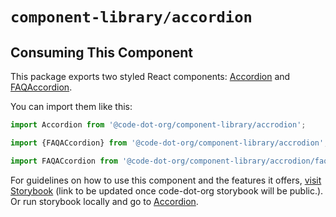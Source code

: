 # `component-library/accordion`

## Consuming This Component

This package exports two styled React components: [Accordion](Accordion.tsx) and
[FAQAccordion](faqAccordion/FAQAccordion.tsx).

You can import them like this:

```javascript
import Accordion from '@code-dot-org/component-library/accrodion';

import {FAQACcordion} from '@code-dot-org/component-library/accrodion';

import FAQACcordion from '@code-dot-org/component-library/accrodion/faqAccordion';
```

For guidelines on how to use this component and the features it
offers, [visit Storybook](https://code-dot-org.github.io/dsco_)
(link to be updated once code-dot-org storybook will be public.).
Or run storybook locally and go
to [Accordion](http://localhost:6006/?path=/docs/designsystem-accordion--docs).
